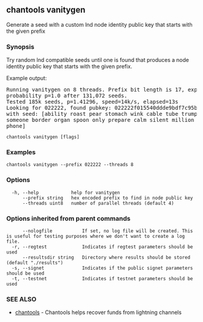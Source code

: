 ## chantools vanitygen

Generate a seed with a custom lnd node identity public key that starts with the given prefix

### Synopsis

Try random lnd compatible seeds until one is found that
produces a node identity public key that starts with the given prefix.

Example output:

<pre>
Running vanitygen on 8 threads. Prefix bit length is 17, expecting to approach
probability p=1.0 after 131,072 seeds.
Tested 185k seeds, p=1.41296, speed=14k/s, elapsed=13s                          
Looking for 022222, found pubkey: 022222f015540ddde9bdf7c95b24f1d44f7ea6ab69bec83d6fbe622296d64b51d6
with seed: [ability roast pear stomach wink cable tube trumpet shy caught hunt
someone border organ spoon only prepare calm silent million tobacco chaos normal
phone]
</pre>


```
chantools vanitygen [flags]
```

### Examples

```
chantools vanitygen --prefix 022222 --threads 8
```

### Options

```
  -h, --help            help for vanitygen
      --prefix string   hex encoded prefix to find in node public key
      --threads uint8   number of parallel threads (default 4)
```

### Options inherited from parent commands

```
      --nologfile           If set, no log file will be created. This is useful for testing purposes where we don't want to create a log file.
  -r, --regtest             Indicates if regtest parameters should be used
      --resultsdir string   Directory where results should be stored (default "./results")
  -s, --signet              Indicates if the public signet parameters should be used
  -t, --testnet             Indicates if testnet parameters should be used
```

### SEE ALSO

* [chantools](chantools.md)	 - Chantools helps recover funds from lightning channels

